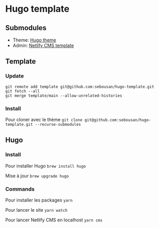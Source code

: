 # Hugo template

## Submodules
* Theme: [Hugo theme](https://github.com/sebousan/hugo-theme)
* Admin: [Netlify CMS template](https://github.com/sebousan/netlify-cms-template)

## Template

### Update
```
git remote add template git@github.com:sebousan/hugo-template.git
git fetch --all
git merge template/main --allow-unrelated-histories
```

### Install
Pour cloner avec le thème
```git clone git@github.com:sebousan/hugo-template.git --recurse-submodules```

## Hugo

### Install

Pour installer Hugo
```brew install hugo```

Mise à jour
```brew upgrade hugo```

### Commands

Pour installer les packages
```yarn```

Pour lancer le site
```yarn watch```

Pour lancer Netlify CMS en localhost
```yarn cms```

